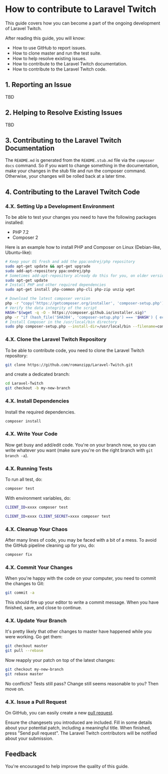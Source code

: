 # How to contribute to Laravel Twitch

This guide covers how you can become a part of the ongoing development of Laravel Twitch.

After reading this guide, you will know:

- How to use GitHub to report issues.
- How to clone master and run the test suite.
- How to help resolve existing issues.
- How to contribute to the Laravel Twitch documentation.
- How to contribute to the Laravel Twitch code.

## 1. Reporting an Issue

TBD

## 2. Helping to Resolve Existing Issues

TBD

## 3. Contributing to the Laravel Twitch Documentation

The `README.md` is generated from the `README.stub.md` file via the `composer docs` command.
So if you want to change something in the documentation, make your changes in the stub file and run the composer command. 
Otherwise, your changes will be rolled back at a later time.

## 4. Contributing to the Laravel Twitch Code

### 4.X. Setting Up a Development Environment

To be able to test your changes you need to have the following packages installed:

- PHP 7.2
- Composer 2

Here is an example how to install PHP and Composer on Linux (Debian-like, Ubuntu-like):

```bash
# Keep your OS fresh and add the ppa:ondrej/php repository
sudo apt-get update && apt-get upgrade
sudo add-apt-repository ppa:ondrej/php
# Sometimes add-apt-repository already do this for you, on older versions not
sudo apt-get update
# Install PHP and other required dependencies
sudo apt-get install php-common php-cli php-zip unzip wget
```

```bash
# Download the latest composer version
php -r "copy('https://getcomposer.org/installer', 'composer-setup.php');"
# Verify the data integrity of the script
HASH="$(wget -q -O - https://composer.github.io/installer.sig)"
php -r "if (hash_file('SHA384', 'composer-setup.php') === '$HASH') { echo 'Installer verified'; } else { echo 'Installer corrupt'; unlink('composer-setup.php'); } echo PHP_EOL;"
# Install Composer in the /usr/local/bin directory
sudo php composer-setup.php --install-dir=/usr/local/bin --filename=composer
```

### 4.X. Clone the Laravel Twitch Repository

To be able to contribute code, you need to clone the Laravel Twitch repository:

```bash
git clone https://github.com/romanzipp/Laravel-Twitch.git
```

and create a dedicated branch:

```bash
cd Laravel-Twitch
git checkout -b my-new-branch
```

### 4.X. Install Dependencies

Install the required dependencies.

```bash
composer install
```

### 4.X. Write Your Code

Now get busy and add/edit code. You're on your branch now, so you can write whatever you want (make sure you're on the right branch with `git branch -a`).

### 4.X. Running Tests

To run all test, do:

```bash
composer test
```

With environment variables, do:

```bash
CLIENT_ID=xxxx composer test
```

```bash
CLIENT_ID=xxxx CLIENT_SECRET=xxxx composer test
```

### 4.X. Cleanup Your Chaos

After many lines of code, you may be faced with a bit of a mess.  To avoid the GitHub pipeline cleaning up for you, do:

```bash
composer fix
```

### 4.X. Commit Your Changes

When you're happy with the code on your computer, you need to commit the changes to Git:

```bash
git commit -a
```

This should fire up your editor to write a commit message. When you have finished, save, and close to continue.

### 4.X. Update Your Branch

It's pretty likely that other changes to master have happened while you were working. Go get them:

```bash
git checkout master
git pull --rebase
```

Now reapply your patch on top of the latest changes:

```bash
git checkout my-new-branch
git rebase master
```

No conflicts? Tests still pass? Change still seems reasonable to you? Then move on.

### 4.X. Issue a Pull Request

On GitHub, you can easily create a new [pull request](https://github.com/romanzipp/Laravel-Twitch/compare).

Ensure the changesets you introduced are included. Fill in some details about your potential patch, including a meaningful title. When finished, press "Send pull request". The Laravel Twitch contributors will be notified about your submission.

## Feedback

You're encouraged to help improve the quality of this guide.